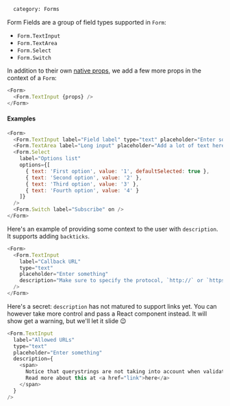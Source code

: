 ```meta
  category: Forms
```

Form Fields are a group of field types supported in `Form`:

* `Form.TextInput`
* `Form.TextArea`
* `Form.Select`
* `Form.Switch`

In addition to their own [native props](/docs/TextInput), we add a few more props in the context of a `Form`:

```js props
<Form>
  <Form.TextInput {props} />
</Form>
```

#### Examples

```js
<Form>
  <Form.TextInput label="Field label" type="text" placeholder="Enter something" />
  <Form.TextArea label="Long input" placeholder="Add a lot of text here" />
  <Form.Select
    label="Options list"
    options={[
      { text: 'First option', value: '1', defaultSelected: true },
      { text: 'Second option', value: '2' },
      { text: 'Third option', value: '3' },
      { text: 'Fourth option', value: '4' }
    ]}
  />
  <Form.Switch label="Subscribe" on />
</Form>
```

Here's an example of providing some context to the user with `description`. It supports adding `backticks`.

```js
<Form>
  <Form.TextInput
    label="Callback URL"
    type="text"
    placeholder="Enter something"
    description="Make sure to specify the protocol, `http://` or `https://`"
  />
</Form>
```

Here's a secret: `description` has not matured to support links yet. You can however take more control and pass a React component instead. It will show get a warning, but we'll let it slide 😉

```js
<Form.TextInput
  label="Allowed URLs"
  type="text"
  placeholder="Enter something"
  description={
    <span>
      Notice that querystrings are not taking into account when validating these URLs. <br />
      Read more about this at <a href="link">here</a>
    </span>
  }
/>
```
